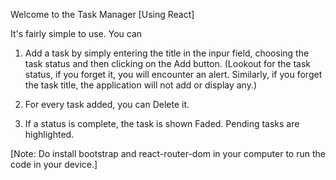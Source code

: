 Welcome to the Task Manager [Using React]

It's fairly simple to use. You can 

1. Add a task by simply entering the title in the inpur field, choosing the task status and then clicking on the Add button.
    (Lookout for the task status, if you forget it, you will encounter an alert. Similarly, if you forget the task title, the application will not add or display any.)

2. For every task added, you can Delete it.

3. If a status is complete, the task is shown Faded. Pending tasks are highlighted.

[Note: Do install bootstrap and react-router-dom in your computer to run the code in your device.]